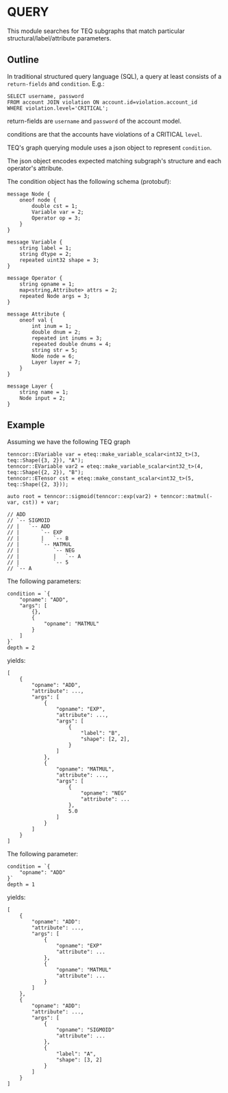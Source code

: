 # QUERY

This module searches for TEQ subgraphs that match particular structural/label/attribute parameters.

## Outline

In traditional structured query language (SQL), a query at least consists of a `return-fields` and `condition`. E.g.:

```
SELECT username, password
FROM account JOIN violation ON account.id=violation.account_id
WHERE violation.level='CRITICAL';
```

return-fields are `username` and `password` of the account model.

conditions are that the accounts have violations of a CRITICAL `level`.

TEQ's graph querying module uses a json object to represent `condition`.

The json object encodes expected matching subgraph's structure and each operator's attribute.

The condition object has the following schema (protobuf):

```
message Node {
    oneof node {
        double cst = 1;
        Variable var = 2;
        Operator op = 3;
    }
}

message Variable {
    string label = 1;
    string dtype = 2;
    repeated uint32 shape = 3;
}

message Operator {
    string opname = 1;
    map<string,Attribute> attrs = 2;
    repeated Node args = 3;
}

message Attribute {
    oneof val {
        int inum = 1;
        double dnum = 2;
        repeated int inums = 3;
        repeated double dnums = 4;
        string str = 5;
        Node node = 6;
        Layer layer = 7;
    }
}

message Layer {
    string name = 1;
    Node input = 2;
}
```

## Example

Assuming we have the following TEQ graph

```
tenncor::EVariable var = eteq::make_variable_scalar<int32_t>(3, teq::Shape({3, 2}), "A");
tenncor::EVariable var2 = eteq::make_variable_scalar<int32_t>(4, teq::Shape({2, 2}), "B");
tenncor::ETensor cst = eteq::make_constant_scalar<int32_t>(5, teq::Shape({2, 3}));

auto root = tenncor::sigmoid(tenncor::exp(var2) + tenncor::matmul(-var, cst)) + var;

// ADD
// `-- SIGMOID
// |   `-- ADD
// |       `-- EXP
// |       |   `-- B
// |       `-- MATMUL
// |           `-- NEG
// |           |   `-- A
// |           `-- 5
// `-- A
```

The following parameters:

```
condition = `{
    "opname": "ADD",
    "args": [
        {},
        {
            "opname": "MATMUL"
        }
    ]
}`
depth = 2
```

yields:

```
[
    {
        "opname": "ADD",
        "attribute": ...,
        "args": [
            {
                "opname": "EXP",
                "attribute": ...,
                "args": [
                    {
                        "label": "B",
                        "shape": [2, 2],
                    }
                ]
            },
            {
                "opname": "MATMUL",
                "attribute": ...,
                "args": [
                    {
                        "opname": "NEG"
                        "attribute": ...
                    },
                    5.0
                ]
            }
        ]
    }
]
```

The following parameter:

```
condition = `{
    "opname": "ADD"
}`
depth = 1
```

yields:

```
[
    {
        "opname": "ADD":
        "attribute": ...,
        "args": [
            {
                "opname": "EXP"
                "attribute": ...
            },
            {
                "opname": "MATMUL"
                "attribute": ...
            }
        ]
    },
    {
        "opname": "ADD":
        "attribute": ...,
        "args": [
            {
                "opname": "SIGMOID"
                "attribute": ...
            },
            {
                "label": "A",
                "shape": [3, 2]
            }
        ]
    }
]
```
